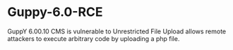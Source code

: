 # Guppy-6.0-RCE
GuppY 6.00.10 CMS is vulnerable to Unrestricted File Upload allows remote attackers to execute arbitrary code by uploading a php file.
